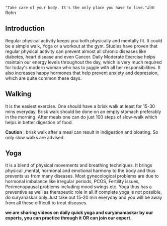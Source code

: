 `"Take care of your body. It's the only place you have to live."`Jim Rohn

## Introduction

Regular physical activity keeps you both physically and mentally fit. It could be a simple walk, Yoga or a workout at the gym. Studies have proven that regular physical activity can prevent almost all chronic diseases like diabetes, heart disease and even Cancer. Daily Moderate Exercise helps maintain our energy levels throughout the day, which is very much required for today's modern woman who has to juggle with all her responsibilities. It also increases happy hormones that help prevent anxiety and depression, which are quite common these days.

## Walking

It is the easiest exercise. One should have a brisk walk at least for 15-30 mins everyday. Brisk walk should be done on an empty stomach preferably in the morning. After meals one can do just 100 steps of slow-walk which helps in better digestion of food.

**Caution** : brisk walk after a meal can result in indigestion and bloating. So only slow walks are advised.

## Yoga

It is a blend of physical movements and breathing techniques. It brings physical ,mental, hormonal and emotional harmony to the body and thus prevents us from many diseases. Most gynecological problems are due to hormonal imbalance like irregular periods, PCOS, Fertility issues, Perimenopausal problems including mood swings etc. Yoga thus has a preventive as well as therapeutic role in all.If complete yoga is not possible, do suryanaskar only.Just take out 15-20 min everyday and you will be away from all these difficult to treat diseases.

**we are sharing videos on daily quick yoga and suryanamaskar by our experts, you can practice through it OR can join our  expert.**
